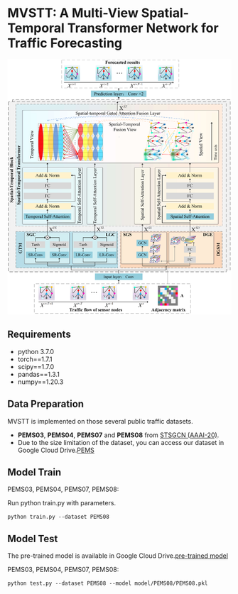 # MVSTT: A Multi-View Spatial-Temporal Transformer Network for Traffic Forecasting
<p align="center">
  <img width="1000"  src=./model/model.png>
</p>


## Requirements
- python 3.7.0
- torch==1.7.1
- scipy==1.7.0
- pandas==1.3.1
- numpy==1.20.3
## Data Preparation
MVSTT is implemented on those several public traffic datasets.
- **PEMS03**, **PEMS04**, **PEMS07** and **PEMS08** from [STSGCN (AAAI-20)](https://github.com/Davidham3/STSGCN).
- Due to the size limitation of the dataset, you can access our dataset in Google Cloud Drive.[PEMS](https://drive.google.com/drive/folders/1wxNZtR_a8uYm7E-JT1qIwEWNUehlQ6xM?usp=sharing)
## Model Train
PEMS03, PEMS04, PEMS07, PEMS08:

Run python train.py with  parameters.
```
python train.py --dataset PEMS08
```



## Model Test
The pre-trained model is available in Google Cloud Drive.[pre-trained model](https://drive.google.com/drive/folders/1SoO00z2BO_9sbZMNh2lx9WIanlOZb6B7?usp=sharing)

PEMS03, PEMS04, PEMS07, PEMS08:
```
python test.py --dataset PEMS08 --model model/PEMS08/PEMS08.pkl
```
